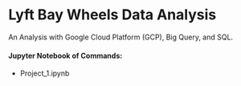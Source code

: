 # Lyft Bay Wheels Data Analysis
An Analysis with Google Cloud Platform (GCP), Big Query, and SQL.

#### Jupyter Notebook of Commands: 
- Project_1.ipynb
